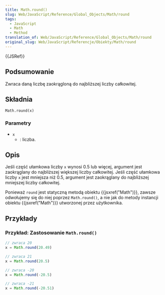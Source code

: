 ```yaml
---
title: Math.round()
slug: Web/JavaScript/Reference/Global_Objects/Math/round
tags:
  - JavaScript
  - Math
  - Method
translation_of: Web/JavaScript/Reference/Global_Objects/Math/round
original_slug: Web/JavaScript/Referencje/Obiekty/Math/round
---
```

{{JSRef}}

## Podsumowanie

Zwraca daną liczbę zaokrągloną do najbliższej liczby całkowitej.

## Składnia

    Math.round(x)

### Parametry

- `x`
  - : liczba.

## Opis

Jeśli część ułamkowa liczby `x` wynosi 0.5 lub więcej, argument jest zaokrąglany do najbliższej większej liczby całkowitej. Jeśli część ułamkowa liczby `x` jest mniejsza niż 0.5, argument jest zaokrąglany do najbliższej mniejszej liczby całkowitej.

Ponieważ `round` jest statyczną metodą obiektu {{jsxref("Math")}}, zawsze odwołujemy się do niej poprzez `Math.round()`, a nie jak do metody instancji obiektu {{jsxref("Math")}} utworzonej przez użytkownika.

## Przykłady

### Przykład: Zastosowanie `Math.round()`

```js
// zwraca 20
x = Math.round(20.49)

// zwraca 21
x = Math.round(20.5)

// zwraca -20
x = Math.round(-20.5)

// zwraca -21
x = Math.round(-20.51)
```
